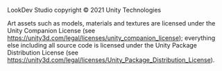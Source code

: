 LookDev Studio copyright © 2021 Unity Technologies

Art assets such as models, materials and textures are licensed under the Unity Companion License (see https://unity3d.com/legal/licenses/unity_companion_license); everything else including all source code is licensed under the Unity Package Distribution License (see https://unity3d.com/legal/licenses/Unity_Package_Distribution_License).